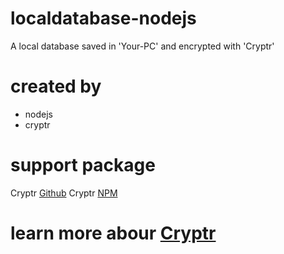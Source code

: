 # localdatabase-nodejs
A local database saved in 'Your-PC' and encrypted with 'Cryptr'

# created by
- nodejs
- cryptr

# support package
Cryptr [Github](github.com/MauriceButler/cryptr)
Cryptr [NPM](https://www.npmjs.com/package/cryptr)

# learn more abour [Cryptr](https://www.npmjs.com/package/cryptr)
